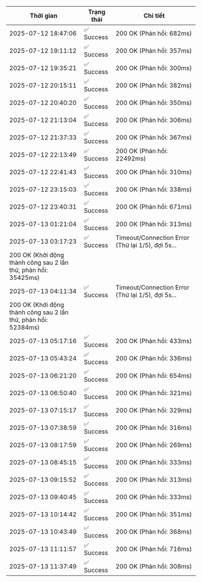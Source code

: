 | Thời gian | Trạng thái | Chi tiết |
|---|---|---|
| 2025-07-12 18:47:06 | ✅ Success | 200 OK (Phản hồi: 682ms) |
| 2025-07-12 19:11:12 | ✅ Success | 200 OK (Phản hồi: 357ms) |
| 2025-07-12 19:35:21 | ✅ Success | 200 OK (Phản hồi: 300ms) |
| 2025-07-12 20:15:11 | ✅ Success | 200 OK (Phản hồi: 382ms) |
| 2025-07-12 20:40:20 | ✅ Success | 200 OK (Phản hồi: 350ms) |
| 2025-07-12 21:13:04 | ✅ Success | 200 OK (Phản hồi: 306ms) |
| 2025-07-12 21:37:33 | ✅ Success | 200 OK (Phản hồi: 367ms) |
| 2025-07-12 22:13:49 | ✅ Success | 200 OK (Phản hồi: 22492ms) |
| 2025-07-12 22:41:43 | ✅ Success | 200 OK (Phản hồi: 310ms) |
| 2025-07-12 23:15:03 | ✅ Success | 200 OK (Phản hồi: 338ms) |
| 2025-07-12 23:40:31 | ✅ Success | 200 OK (Phản hồi: 671ms) |
| 2025-07-13 01:21:04 | ✅ Success | 200 OK (Phản hồi: 313ms) |
| 2025-07-13 03:17:23 | ✅ Success | Timeout/Connection Error (Thử lại 1/5), đợi 5s...
200 OK (Khởi động thành công sau 2 lần thử, phản hồi: 35425ms) |
| 2025-07-13 04:11:34 | ✅ Success | Timeout/Connection Error (Thử lại 1/5), đợi 5s...
200 OK (Khởi động thành công sau 2 lần thử, phản hồi: 52384ms) |
| 2025-07-13 05:17:16 | ✅ Success | 200 OK (Phản hồi: 433ms) |
| 2025-07-13 05:43:24 | ✅ Success | 200 OK (Phản hồi: 336ms) |
| 2025-07-13 06:21:20 | ✅ Success | 200 OK (Phản hồi: 654ms) |
| 2025-07-13 06:50:40 | ✅ Success | 200 OK (Phản hồi: 321ms) |
| 2025-07-13 07:15:17 | ✅ Success | 200 OK (Phản hồi: 329ms) |
| 2025-07-13 07:38:59 | ✅ Success | 200 OK (Phản hồi: 316ms) |
| 2025-07-13 08:17:59 | ✅ Success | 200 OK (Phản hồi: 269ms) |
| 2025-07-13 08:45:15 | ✅ Success | 200 OK (Phản hồi: 333ms) |
| 2025-07-13 09:15:52 | ✅ Success | 200 OK (Phản hồi: 313ms) |
| 2025-07-13 09:40:45 | ✅ Success | 200 OK (Phản hồi: 333ms) |
| 2025-07-13 10:14:42 | ✅ Success | 200 OK (Phản hồi: 351ms) |
| 2025-07-13 10:43:49 | ✅ Success | 200 OK (Phản hồi: 368ms) |
| 2025-07-13 11:11:57 | ✅ Success | 200 OK (Phản hồi: 716ms) |
| 2025-07-13 11:37:49 | ✅ Success | 200 OK (Phản hồi: 308ms) |
